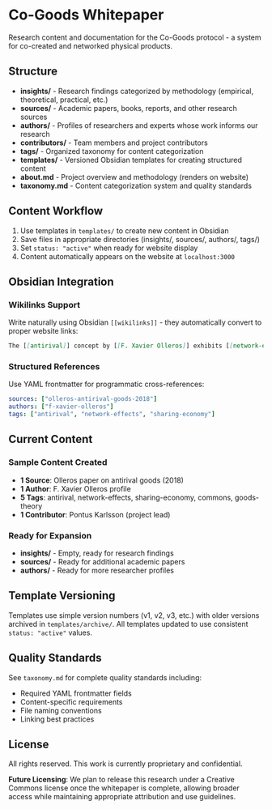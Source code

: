 # Co-Goods Whitepaper

Research content and documentation for the Co-Goods protocol - a system for co-created and networked physical products.

## Structure

- **insights/** - Research findings categorized by methodology (empirical, theoretical, practical, etc.)
- **sources/** - Academic papers, books, reports, and other research sources
- **authors/** - Profiles of researchers and experts whose work informs our research
- **contributors/** - Team members and project contributors
- **tags/** - Organized taxonomy for content categorization
- **templates/** - Versioned Obsidian templates for creating structured content
- **about.md** - Project overview and methodology (renders on website)
- **taxonomy.md** - Content categorization system and quality standards

## Content Workflow

1. Use templates in `templates/` to create new content in Obsidian
2. Save files in appropriate directories (insights/, sources/, authors/, tags/)
3. Set `status: "active"` when ready for website display
4. Content automatically appears on the website at `localhost:3000`

## Obsidian Integration

### Wikilinks Support
Write naturally using Obsidian `[[wikilinks]]` - they automatically convert to proper website links:

```markdown
The [[antirival]] concept by [[F. Xavier Olleros]] exhibits [[network-effects]].
```

### Structured References
Use YAML frontmatter for programmatic cross-references:

```yaml
sources: ["olleros-antirival-goods-2018"]
authors: ["f-xavier-olleros"]
tags: ["antirival", "network-effects", "sharing-economy"]
```

## Current Content

### Sample Content Created
- **1 Source**: Olleros paper on antirival goods (2018)
- **1 Author**: F. Xavier Olleros profile  
- **5 Tags**: antirival, network-effects, sharing-economy, commons, goods-theory
- **1 Contributor**: Pontus Karlsson (project lead)

### Ready for Expansion
- **insights/** - Empty, ready for research findings
- **sources/** - Ready for additional academic papers
- **authors/** - Ready for more researcher profiles

## Template Versioning

Templates use simple version numbers (v1, v2, v3, etc.) with older versions archived in `templates/archive/`. All templates updated to use consistent `status: "active"` values.

## Quality Standards

See `taxonomy.md` for complete quality standards including:
- Required YAML frontmatter fields
- Content-specific requirements
- File naming conventions  
- Linking best practices

## License

All rights reserved. This work is currently proprietary and confidential.

**Future Licensing**: We plan to release this research under a Creative Commons license once the whitepaper is complete, allowing broader access while maintaining appropriate attribution and use guidelines.